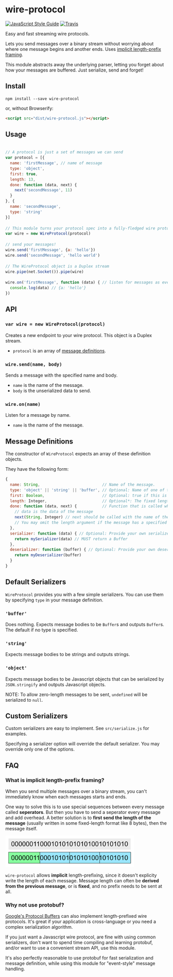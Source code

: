 # wire-protocol
[![JavaScript Style Guide](https://img.shields.io/badge/code_style-standard-brightgreen.svg)](https://standardjs.com)
[![Travis](https://travis-ci.org/RationalCoding/wire-protocol.svg?branch=master)](https://travis-ci.org/RationalCoding/wire-protocol)

Easy and fast streaming wire protocols.

Lets you send messages over a binary stream without worrying about where one message begins and another ends. Uses [implicit length-prefix framing](#what-is-implicit-length-prefix-framing).

This module abstracts away the underlying parser, letting you forget about how your messages are buffered. Just serialize, send and forget!

## Install
```
npm install --save wire-protocol
```
or, without Browserify:
```html
<script src="dist/wire-protocol.js"></script>
```

## Usage

```javascript

// A protocol is just a set of messages we can send
var protocol = [{
  name: 'firstMessage', // name of message
  type: 'object',
  first: true,
  length: 13,
  done: function (data, next) {
    next('secondMessage', 11)
  }
}, {
  name: 'secondMessage',
  type: 'string'
}]

// This module turns your protocol spec into a fully-fledged wire protocol
var wire = new WireProtocol(protocol)

// send your messages!
wire.send('firstMessage', {a: 'hello'})
wire.send('secondMessage', 'hello world')

// The WireProtocol object is a Duplex stream
wire.pipe(net.Socket()).pipe(wire)

wire.on('firstMessage', function (data) { // listen for messages as events
  console.log(data) // {a: 'hello'}
})
```

## API

### `var wire = new WireProtocol(protocol)`
Creates a new endpoint to your wire protocol. This object is a Duplex stream.
- `protocol` is an array of [message definitions](#message-definitions).

### `wire.send(name, body)`
Sends a message with the specified name and body.
- `name` is the name of the message.
- `body` is the unserialized data to send.

### `wire.on(name)`
Listen for a message by name.
- `name` is the name of the message.

## Message Definitions
The constructor of `WireProtocol` expects an array of these definition objects.

They have the following form:
```javascript
{
  name: String,                           // Name of the message.
  type: 'object' || 'string' || 'buffer', // Optional: Name of one of the default (de)serializers. (See Default Serializers below)
  first: Boolean,                         // Optional: true if this is the first message expected.
  length: Integer,                        // Optional*: The fixed length of this message (*required for the first message)
  done: function (data, next) {           // Function that is called when this message is done parsing.
    // data is the data of the message
    next(String, Integer) // next should be called with the name of the next expected message, and it's expected length
    // You may omit the length argument if the message has a specified fixed length
  },
  serializer: function (data) { // Optional: Provide your own serializer (See Custom Serializers below)
    return mySerializer(data) // MUST return a Buffer
  },
  deserializer: function (buffer) { // Optional: Provide your own deserializer
    return myDeserializer(buffer)
  }
}
```

## Default Serializers
`WireProtocol` provides you with a few simple serializers. You can use them by specifying `type` in your message definition.

### `'buffer'`
Does nothing. Expects message bodies to be `Buffer`s and outputs `Buffer`s. The default if no type is specified.

### `'string'`
Expects message bodies to be strings and outputs strings.

### `'object'`
Expects message bodies to be Javascript objects that can be serialized by `JSON.stringify` and outputs Javascript objects.

NOTE: To allow zero-length messages to be sent, `undefined` will be serialized to `null`.

## Custom Serializers
Custom serializers are easy to implement. See `src/serialize.js` for examples.

Specifying a serializer option will override the default serializer. You may override only one of the options.


## FAQ
### What is implicit length-prefix framing?
When you send multiple messages over a binary stream, you can't immediately know when each messages starts and ends.

One way to solve this is to use special sequences between every message called **seperators**. But then you have to send a seperator every message and add overhead. A better solution is to **first send the length of the message** (usually written in some fixed-length format like 8 bytes), then the message itself.

<img src="https://github.com/RationalCoding/wire-protocol/raw/master/prefix.png" alt="Diagram of a Length Prefix" width=400/>

`wire-protocol` allows **implicit** length-prefixing, since it doesn't explicity write the length of each message. Message length can often be **derived from the previous message**, or is **fixed**, and no prefix needs to be sent at all.

### Why not use protobuf?
[Google's Protocol Buffers](https://github.com/google/protobuf) can also implement length-prefixed wire protocols. It's great if your application is cross-language or you need a complex serialization algorithm.

If you just want a Javascript wire protocol, are fine with using common serializers, don't want to spend time compiling and learning protobuf, and/or want to use a convenient stream API, use this module.

It's also perfectly reasonable to use protobuf for fast serialization and message definition, while using this module for "event-style" message handling.


